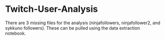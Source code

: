 # Twitch-User-Analysis

There are 3 missing files for the analysis (ninjafollowers, ninjafollower2, and sykkuno followers). These can be pulled using the data extraction notebook.
